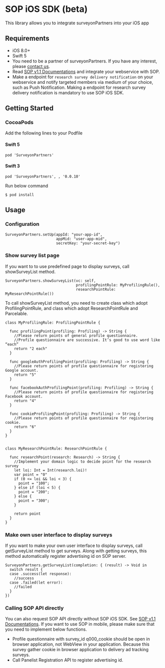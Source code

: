 # SOP iOS SDK (beta)

This library allows you to integrate surveyonPartners into your iOS app
 
## Requirements
- iOS 8.0+
- Swift 5
- You need to be a partner of surveyonPartners. If you have any interest, please [contact us](http://www.d8aspring.com/).
- Read [SOP v1.1 Documentations](https://console.partners.surveyon.com/docs/v1_1) and integrate your webservice with SOP.
- Make a endpoint for `research survey delivery notification` on your webservice and notify targeted members via medium of your choice, such as Push Notification. Making a endpoint for research survey delivery notification is mandatory to use SOP iOS SDK.

## Getting Started
### CocoaPods

Add the following lines to your Podfile

#### Swift 5

```
pod 'SurveyonPartners'
```

#### Swift 3

```
pod 'SurveyonPartners', , '0.0.10'
```

Run below command

```
$ pod install
```

## Usage
### Configuration

```
SurveyonPartners.setUp(appId: "your-app-id",
                       appMid: "user-app-mid",
                       secretKey: "your-secret-key")
```

### Show survey list page
If you want to to use predefined page to display surveys, call showSurveyList method.

```
SurveyonPartners.showSurveyList(vc: self, 
                                profilingPointRule: MyProfilingRule(), 
                                researchPointRule: MyResearchPointRule())
```

To call showSurveyList method, you need to create class which adopt ProfilingPointRule, and class which adopt ResearchPointRule and Parcelable.

```
class MyProfilingRule: ProfilingPointRule {
  
  func profilingPoint(profiling: Profiling) -> String {
    //Please return points of general profile questionnaire. 
    //Profile questionnaire are successive. It’s good to use word like “each”  
    return "2 each"
  }
  
  func googleAuthProfilingPoint(profiling: Profiling) -> String {
    //Please return points of profile questionnaire for registering Google account.     
    return "5"
  }
  
  func facebookAuthProfilingPoint(profiling: Profiling) -> String {
    //Please return points of profile questionnaire for registering Facebook account.
    return "4"
  }
  
  func cookieProfilingPoint(profiling: Profiling) -> String {
    //Please return points of profile questionnaire for registering cookie.
    return "6"
  } 
}


class MyResearchPointRule: ResearchPointRule {
  
  func researchPoint(research: Research) -> String {
    //Implement your domain logic to decide point for the research survey  
    let loi: Int = Int(research.loi)!
    var point = "0"
    if (0 <= loi && loi < 3) {
      point = "100";
    } else if (loi < 5) {
      point = "200";
    } else {
      point = "300";
    }
    
    return point
  }  
}
```

### Make own user interface to display surveys
If you want to make your own user interface to display surveys, call getSurveyList method to get surveys. Along with getting surveys, this method automatically register advertising id on SOP server.

```
SurveyonPartners.getSurveyList(completion: { (result) -> Void in
  switch result {
  case .success(let response):
    //success
  case .failed(let error):
    //failed
  }
})
```

### Calling SOP API directly
You can also request SOP API directly without SOP iOS SDK. See [SOP v1.1 Documentations](https://console.partners.surveyon.com/docs/v1_1). If you want to use SOP in mobile, please make sure that you need to implement below functions.

- Profile questionnaire with survey_id q000_cookie should be open in browser application, not WebView in your application. Because this survey gather cookie in browser application to delivery ad tracking surveys.
- Call Panelist Registration API to register advertising id.  

